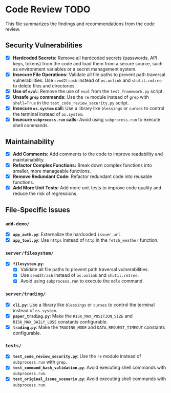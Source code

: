 # Code Review TODO

This file summarizes the findings and recommendations from the code review.

## Security Vulnerabilities

- [x] **Hardcoded Secrets:** Remove all hardcoded secrets (passwords, API keys, tokens) from the code and load them from a secure source, such as environment variables or a secret management system.
- [x] **Insecure File Operations:** Validate all file paths to prevent path traversal vulnerabilities. Use `send2trash` instead of `os.unlink` and `shutil.rmtree` to delete files and directories.
- [x] **Use of `eval`:** Remove the use of `eval` from the `test_framework.py` script.
- [x] **Unsafe `grep` commands:** Use the `re` module instead of `grep` with `shell=True` in the `test_code_review_security.py` script.
- [x] **Insecure `os.system` call:** Use a library like `blessings` or `curses` to control the terminal instead of `os.system`.
- [x] **Insecure `subprocess.run` calls:** Avoid using `subprocess.run` to execute shell commands.

## Maintainability

- [x] **Add Comments:** Add comments to the code to improve readability and maintainability.
- [x] **Refactor Complex Functions:** Break down complex functions into smaller, more manageable functions.
- [x] **Remove Redundant Code:** Refactor redundant code into reusable functions.
- [x] **Add More Unit Tests:** Add more unit tests to improve code quality and reduce the risk of regressions.

## File-Specific Issues

### `add-demo/`

- [x] **`app_auth.py`**: Externalize the hardcoded `issuer_url`.
- [x] **`app_tool.py`**: Use `https` instead of `http` in the `fetch_weather` function.

### `server/filesystem/`

- [x] **`filesystem.py`**:
    - [x] Validate all file paths to prevent path traversal vulnerabilities.
    - [x] Use `send2trash` instead of `os.unlink` and `shutil.rmtree`.
    - [x] Avoid using `subprocess.run` to execute the `mdls` command.

### `server/trading/`

- [x] **`cli.py`**: Use a library like `blessings` or `curses` to control the terminal instead of `os.system`.
- [x] **`paper_trading.py`**: Make the `RISK_MAX_POSITION_SIZE` and `RISK_MAX_DAILY_LOSS` constants configurable.
- [x] **`trading.py`**: Make the `TRADING_MODE` and `DATA_REQUEST_TIMEOUT` constants configurable.

### `tests/`

- [x] **`test_code_review_security.py`**: Use the `re` module instead of `subprocess.run` with `grep`.
- [x] **`test_command_bash_validation.py`**: Avoid executing shell commands with `subprocess.run`.
- [x] **`test_original_issue_scenario.py`**: Avoid executing shell commands with `subprocess.run`.